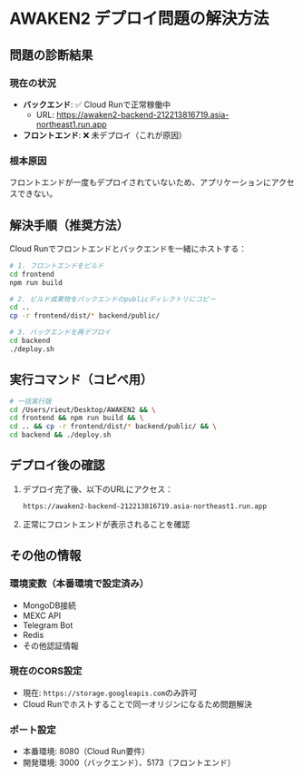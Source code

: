 # AWAKEN2 デプロイ問題の解決方法

## 問題の診断結果

### 現在の状況
- **バックエンド**: ✅ Cloud Runで正常稼働中
  - URL: https://awaken2-backend-212213816719.asia-northeast1.run.app
- **フロントエンド**: ❌ 未デプロイ（これが原因）

### 根本原因
フロントエンドが一度もデプロイされていないため、アプリケーションにアクセスできない。

## 解決手順（推奨方法）

Cloud Runでフロントエンドとバックエンドを一緒にホストする：

```bash
# 1. フロントエンドをビルド
cd frontend
npm run build

# 2. ビルド成果物をバックエンドのpublicディレクトリにコピー
cd ..
cp -r frontend/dist/* backend/public/

# 3. バックエンドを再デプロイ
cd backend
./deploy.sh
```

## 実行コマンド（コピペ用）

```bash
# 一括実行版
cd /Users/rieut/Desktop/AWAKEN2 && \
cd frontend && npm run build && \
cd .. && cp -r frontend/dist/* backend/public/ && \
cd backend && ./deploy.sh
```

## デプロイ後の確認

1. デプロイ完了後、以下のURLにアクセス：
   ```
   https://awaken2-backend-212213816719.asia-northeast1.run.app
   ```

2. 正常にフロントエンドが表示されることを確認

## その他の情報

### 環境変数（本番環境で設定済み）
- MongoDB接続
- MEXC API
- Telegram Bot
- Redis
- その他認証情報

### 現在のCORS設定
- 現在: `https://storage.googleapis.com`のみ許可
- Cloud Runでホストすることで同一オリジンになるため問題解決

### ポート設定
- 本番環境: 8080（Cloud Run要件）
- 開発環境: 3000（バックエンド）、5173（フロントエンド）